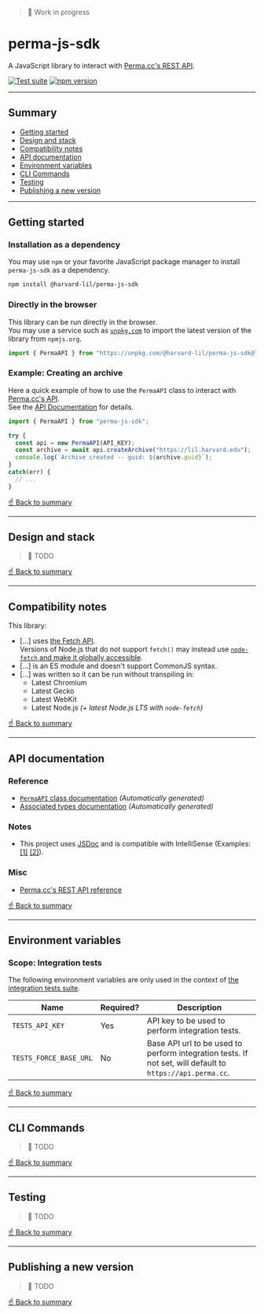 > 🚧 Work in progress

# perma-js-sdk
A JavaScript library to interact with [Perma.cc's REST API](https://perma.cc/docs/developer).

[![Test suite](https://github.com/harvard-lil/perma-js-sdk/actions/workflows/run-tests-on-pr.yml/badge.svg?branch=develop)](https://github.com/harvard-lil/perma-js-sdk/actions/workflows/run-tests-on-pr.yml) [![npm version](https://badge.fury.io/js/@harvard-lil%2Fperma-js-sdk.svg)](https://badge.fury.io/js/@harvard-lil%2Fperma-js-sdk)

---

## Summary

- [Getting started](#getting-started)
- [Design and stack](#design-and-stack)
- [Compatibility notes](#compatibility-notes)
- [API documentation](#api-documentation)
- [Environment variables](#environment-variables)
- [CLI Commands](#cli-commands)
- [Testing](#testing)
- [Publishing a new version](#publishing-a-new-version)

---

## Getting started

### Installation as a dependency
You may use `npm` or your favorite JavaScript package manager to install `perma-js-sdk` as a dependency.

```bash
npm install @harvard-lil/perma-js-sdk
```

### Directly in the browser
This library can be run directly in the browser.<br>
You may use a service such as [`unpkg.com`](https://unpkg.com) to import the latest version of the library from `npmjs.org`. 

```javascript
import { PermaAPI } from "https://unpkg.com/@harvard-lil/perma-js-sdk@latest/index.js";
```

### Example: Creating an archive
Here a quick example of how to use the `PermaAPI` class to interact with [Perma.cc's API](https://perma.cc).<br>
See the [API Documentation](#api-documentation) for details.

```javascript
import { PermaAPI } from "perma-js-sdk";

try {
  const api = new PermaAPI(API_KEY);
  const archive = await api.createArchive("https://lil.harvard.edu");
  console.log(`Archive created -- guid: ${archive.guid}`);
}
catch(err) {
  // ...
}
```

[☝️ Back to summary](#summary)

---

## Design and stack

> 🚧 TODO

[☝️ Back to summary](#summary)

---

## Compatibility notes
This library:
- [...] uses [the Fetch API](https://developer.mozilla.org/en-US/docs/Web/API/Fetch_API/Using_Fetch).<br>Versions of Node.js that do not support `fetch()` may instead use [`node-fetch` and make it globally accessible](https://github.com/node-fetch/node-fetch#providing-global-access).
- [...] is an ES module and doesn't support CommonJS syntax.
- [...] was written so it can be run without transpiling in:
  - Latest Chromium
  - Latest Gecko
  - Latest WebKit
  - Latest Node.js _(+ latest Node.js LTS with `node-fetch`)_

[☝️ Back to summary](#summary)

---

## API documentation

### Reference
- [`PermaAPI` class documentation](/doc/index.md) _(Automatically generated)_
- [Associated types documentation](/doc/types.md) _(Automatically generated)_

### Notes
- This project uses [JSDoc](https://jsdoc.app/) and is compatible with IntelliSense (Examples: [[1]](https://user-images.githubusercontent.com/625889/177423585-f92c491e-d98c-4476-8250-544d535b6ecc.png) [[2]](https://user-images.githubusercontent.com/625889/177424359-23906796-1c62-418e-996a-f0265c1f6be6.png)). 

### Misc
- [Perma.cc's REST API reference](https://perma.cc/docs/developer)

[☝️ Back to summary](#summary)

---

## Environment variables

### Scope: Integration tests
The following environment variables are only used in the context of [the integration tests suite](#testing).

| Name | Required? | Description |
| --- | --- | --- |
| `TESTS_API_KEY` | Yes | API key to be used to perform integration tests. |
| `TESTS_FORCE_BASE_URL` | No | Base API url to be used to perform integration tests. If not set, will default to `https://api.perma.cc`. |  

[☝️ Back to summary](#summary)

---

## CLI Commands

> 🚧 TODO

[☝️ Back to summary](#summary)

---

## Testing

> 🚧 TODO

[☝️ Back to summary](#summary)

---

## Publishing a new version

> 🚧 TODO

[☝️ Back to summary](#summary)
